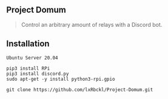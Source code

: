 ## Project Domum
> Control an arbitrary amount of relays with a Discord bot.

## Installation
```
Ubuntu Server 20.04

pip3 install RPi
pip3 install discord.py
sudo apt-get -y install python3-rpi.gpio

git clone https://github.com/lxRbckl/Project-Domum.git
```
